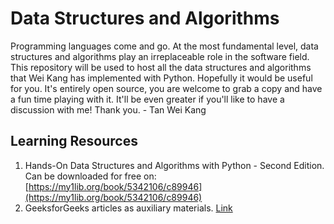 # Data Structures and Algorithms

Programming languages come and go. At the most fundamental level, data structures and algorithms play an irreplaceable role in the software field. This repository will be used to host all the data structures and algorithms that Wei Kang has implemented with Python. Hopefully it would be useful for you. It's entirely open source, you are welcome to grab a copy and have a fun time playing with it. It'll be even greater if you'll like to have a discussion with me! Thank you. - Tan Wei Kang

## Learning Resources

1. Hands-On Data Structures and Algorithms with Python - Second Edition. Can be downloaded for free on: [https://my1lib.org/book/5342106/c89946](https://my1lib.org/book/5342106/c89946)
2. GeeksforGeeks articles as auxiliary materials. [Link](https://www.geeksforgeeks.org/)
